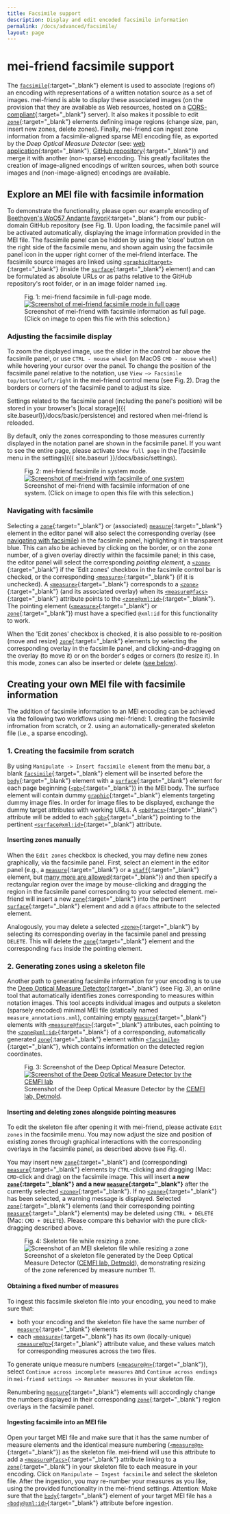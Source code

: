 ```yaml
---
title: Facsimile support
description: Display and edit encoded facsimile information
permalink: /docs/advanced/facsimile/
layout: page 
---
```

# mei-friend facsimile support

The [`facsimile`](https://music-encoding.org/guidelines/v4/elements/facsimile){:target="_blank"} element is used to associate (regions of) an encoding with  representations of a written notation source as a set of images. mei-friend is able to display these associated images (on the provision that they are available as Web resources, hosted on a [CORS-compliant](https://developer.mozilla.org/en-US/docs/Web/HTTP/CORS){:target="_blank"} server). It also makes it possible to edit [`zone`](https://music-encoding.org/guidelines/v4/elements/zone){:target="_blank"} elements defining image regions (change size, pan, insert new zones, delete zones). Finally, mei-friend can ingest zone information from a facsimile-aligned sparse MEI encoding file, as exported by the *Deep Optical Measure Detector* (see: [web application](https://measure-detector.edirom.de/){:target="_blank"}, [GitHub repository](https://github.com/OMR-Research/MeasureDetector){:target="_blank"}) and merge it with another (non-sparse) encoding. This greatly facilitates the creation of image-aligned encodings of written sources, when both source images and (non-image-aligned) encodings are available. 

## Explore an MEI file with facsimile information
To demonstrate the functionality, please open our example encoding of [Beethoven's WoO57 Andante favori](https://mei-friend.mdw.ac.at/?notationOrientation=top&notationProportion=.6&facsimileOrientation=left&facsimileProportion=.45&breaks=line&file=https://raw.githubusercontent.com/trompamusic-encodings/Beethoven_Op76_BreitkopfHaertel/master/Beethoven_Op76-Breitkopf-Haertel.mei){:target="_blank"} from our public-domain GitHub repository (see Fig.&thinsp;1). Upon loading, the facsimile panel will be activated automatically, displaying the image information provided in the MEI file. The facsimile panel can be hidden by using the 'close' button on the right side of the facsimile menu, and shown again using the facsimile panel icon in the upper right corner of the mei-friend interface. The facsimile source images are linked using [`<graphic@target>`](https://music-encoding.org/guidelines/v4/elements/graphic#attributes){:target="_blank"} (inside the [`surface`](https://music-encoding.org/guidelines/v4/elements/surface){:target="_blank"} element) and can be formulated as absolute URLs or as paths relative to the GitHub repository's root folder, or in an image folder named `img`.

<figure class="figure">
    <div class="figure-title">Fig.&thinsp;1: mei-friend facsimile in full-page mode.</div>
    <a href="https://mei-friend.mdw.ac.at/?notationOrientation=top&notationProportion=.6&facsimileOrientation=left&facsimileProportion=.45&breaks=encoded&file=https://raw.githubusercontent.com/trompamusic-encodings/Beethoven_Op76_BreitkopfHaertel/master/Beethoven_Op76-Breitkopf-Haertel.mei&select=mlzsrty" target="_blank">
        <img class="figure-img" src="{{ site.baseurl }}/assets/img/facsimile/facsimile-fullpage-screenshot.png" 
            alt="Screenshot of mei-friend facsimile mode in full page" />
    </a>
    <figcaption class="figure-caption">Screenshot of mei-friend with facsimile information as full page. (Click on image to open this file with this selection.)</figcaption>
</figure>

### Adjusting the facsimile display

To zoom the displayed image, use the slider in the control bar above the facsimile panel, or use `CTRL - mouse wheel` (on MacOS `CMD - mouse wheel`) while hovering your cursor over the panel. To change the position of the facsimile panel relative to the notation, use `View –> Facsimile top/bottom/left/right` in the mei-friend control menu (see Fig.&thinsp;2). Drag the borders or corners of the facsimile panel to adjust its size. 

Settings related to the facsimile panel (including the panel's position) will be stored in your browser's [local storage]({{ site.baseurl}}/docs/basic/persistence) and restored when mei-friend is reloaded. 

By default, only the zones corresponding to those measures currently displayed in the notation panel are shown in the facsimile panel. If you want to see the entire page, please activate `Show full page` in the [facsimile menu in the settings]({{ site.baseurl }}/docs/basic/settings).

<figure class="figure">
    <div class="figure-title">Fig.&thinsp;2: mei-friend facsimile in system mode.</div>
    <a href="https://mei-friend.mdw.ac.at/?notationOrientation=top&notationProportion=.6&facsimileOrientation=top&facsimileProportion=.45&breaks=line&file=https://raw.githubusercontent.com/trompamusic-encodings/Beethoven_Op76_BreitkopfHaertel/master/Beethoven_Op76-Breitkopf-Haertel.mei&select=m5ds0e" target="_blank">
        <img class="figure-img" src="{{ site.baseurl }}/assets/img/facsimile/facsimile-system-screenshot.png" 
            alt="Screenshot of mei-friend with facsimile of one system" />
    </a>
    <figcaption class="figure-caption">Screenshot of mei-friend with facsimile information of one system. (Click on image to open this file with this selection.)</figcaption>
</figure>


### Navigating with facsimile
Selecting a [`zone`](https://music-encoding.org/guidelines/v4/elements/zone){:target="_blank"} or (associated) [`measure`](https://music-encoding.org/guidelines/v4/elements/measure){:target="_blank"} element in the editor panel will also select the corresponding overlay (see [navigating with facsimile](#navigating-with-facsimile)) in the facsimile panel, highlighting it in transparent blue. This can also be achieved by clicking on the border, or on the zone number, of a given overlay directly within the facsimile panel; in this case, the editor panel will select the corresponding *pointing element*, a [`<zone>`](https://music-encoding.org/guidelines/v4/elements/zone){:target="_blank"} if the 'Edit zones' checkbox in the facsimile control bar is checked, or the corresponding [`<measure>`](https://music-encoding.org/guidelines/v4/elements/measure){:target="_blank"} (if it is unchecked). A [`<measure>`](https://music-encoding.org/guidelines/v4/elements/measure){:target="_blank"} corresponds to a [`<zone>`](https://music-encoding.org/guidelines/v4/elements/measure){:target="_blank"} (and its associated overlay) when its [`<measure@facs>`](https://music-encoding.org/guidelines/v4/elements/measure#attributes){:target="_blank"} attribute points to the [`<zone@xml:id>`](https://music-encoding.org/guidelines/v4/elements/zone#attributes){:target="_blank"}. The pointing element ([`<measure>`](https://music-encoding.org/guidelines/v4/elements/measure){:target="_blank"} or [`zone`](https://music-encoding.org/guidelines/v4/elements/zone){:target="_blank"}) must have a specified `@xml:id` for this functionality to work. 

When the 'Edit zones' checkbox is checked, it is also possible to re-position (move and resize) [`zone`](https://music-encoding.org/guidelines/v4/elements/measure){:target="_blank"} elements by selecting the corresponding overlay in the facsimile panel, and clicking-and-dragging on the overlay (to move it) or on the border's edges or corners (to resize it). In this mode, zones can also be inserted or delete ([see below](#inserting-and-deleting-zones-alongside-pointing-measures)).

## Creating your own MEI file with facsimile information

The addition of facsimile information to an MEI encoding can be achieved via the following two workflows using mei-friend: 1. creating the facsimile infromation from scratch, or 2. using an automatically-generated skeleton file (i.e., a sparse encoding).

### 1. Creating the facsimile from scratch

By using `Manipulate -> Insert facsimile element` from the menu bar, a blank [`facsimile`](https://music-encoding.org/guidelines/v4/elements/facsimile){:target="_blank"} element will be inserted before the [`body`](https://music-encoding.org/guidelines/v4/elements/body){:target="_blank"} element with a [`surface`](https://music-encoding.org/guidelines/v4/elements/surface){:target="_blank"} element for each page beginning ([`<pb>`](https://music-encoding.org/guidelines/v4/elements/pb){:target="_blank"}) in the MEI body. The surface element will contain dummy [`graphic`](https://music-encoding.org/guidelines/v4/elements/graphic){:target="_blank"} elements targeting dummy image files. In order for image files to be displayed, exchange the dummy target attributes with working URLs. A [`<pb@facs>`](https://music-encoding.org/guidelines/v4/elements/pb#attributes){:target="_blank"} attribute will be added to each [`<pb>`](https://music-encoding.org/guidelines/v4/elements/pb){:target="_blank"} pointing to the pertinent [`<surface@xml:id>`](https://music-encoding.org/guidelines/v4/elements/surface#attributes){:target="_blank"} attribute.

#### Inserting zones manually

When the `Edit zones` checkbox is checked, you may define new zones graphically, via the facsimile panel. First, select an element in the editor panel (e.g., a [`measure`](https://music-encoding.org/guidelines/v4/elements/measure){:target="_blank"} or a [`staff`](https://music-encoding.org/guidelines/v4/elements/staff){:target="_blank"} element, but [many more are allowed](https://music-encoding.org/guidelines/v4/attribute-classes/att.facsimile.html#availableAt){:target="_blank"}) and then specify a rectangular region over the image by mouse-clicking and dragging the region in the facsimile panel corresponding to your selected element. mei-friend will insert a new [`zone`](https://music-encoding.org/guidelines/v4/elements/zone){:target="_blank"} into the pertinent [`surface`](https://music-encoding.org/guidelines/v4/elements/surface){:target="_blank"} element and add a `@facs` attribute to the selected element.

Analogously, you may delete a selected [`<zone>`](https://music-encoding.org/guidelines/v4/elements/zone){:target="_blank"} by selecting its corresponding overlay in the facsimile panel and pressing `DELETE`. This will delete the [`zone`](https://music-encoding.org/guidelines/v4/elements/zone){:target="_blank"} element and the corresponding `facs` inside the pointing element. 

### 2. Generating zones using a skeleton file

Another path to generating facsimile information for your encoding is to use the [Deep Optical Measure Detector](https://measure-detector.edirom.de/){:target="_blank"} (see Fig.&thinsp;3), an online tool that automatically identifies zones corresponding to measures within notation images. This tool accepts individual images and outputs a skeleton (sparsely encoded) minimal MEI file (statically named `measure_annotations.xml`), containing empty [`measure`](https://music-encoding.org/guidelines/v4/elements/measure){:target="_blank"} elements with [`<measure@facs>`](https://music-encoding.org/guidelines/v4/elements/measure#attributes){:target="_blank"} attributes, each pointing to the [`<zone@xml:id>`](https://music-encoding.org/guidelines/v4/elements/zone#attributes){:target="_blank"} of a corresponding, automatically generated [`zone`](https://music-encoding.org/guidelines/v4/elements/zone){:target="_blank"} element within [`<facsimile>`](https://music-encoding.org/guidelines/v4/elements/facsimile){:target="_blank"}, which contains information on the detected region coordinates. 

<figure class="figure">
    <div class="figure-title">Fig.&thinsp;3: Screenshot of the Deep Optical Measure Detector.</div>
    <a href="https://measure-detector.edirom.de/" target="_blank">
       <img class="figure-img" src="{{ site.baseurl }}/assets/img/facsimile/DOMD-screenshot.png" 
        alt="Screenshot of the Deep Optical Measure Detector by the CEMFI lab" />
    </a>
    <figcaption class="figure-caption">Screenshot of the Deep Optical Measure Detector by the <a href="http://www.cemfi.de/" target="_blank">CEMFI lab, Detmold</a>. </figcaption>
</figure>


#### Inserting and deleting zones alongside pointing measures

To edit the skeleton file after opening it with mei-friend, please activate `Edit zones` in the facsimile menu. You may now adjust the size and position of existing zones through graphical interactions with the corresponding overlays in the facsimile panel, as described above (see Fig.&thinsp;4). 

You may insert new [`zone`](https://music-encoding.org/guidelines/v4/elements/zone){:target="_blank"} and (corresponding) [`measure`](https://music-encoding.org/guidelines/v4/elements/measure){:target="_blank"} elements by `CTRL`-clicking and dragging (Mac: `CMD`-click and drag) on the facsimile image. This will insert **a new [`zone`](https://music-encoding.org/guidelines/v4/elements/zone){:target="_blank"} and a new [`measure`](https://music-encoding.org/guidelines/v4/elements/measure){:target="_blank"}** after the currently selected [`<zone>`](https://music-encoding.org/guidelines/v4/elements/zone){:target="_blank"}. If no [`<zone>`](https://music-encoding.org/guidelines/v4/elements/zone){:target="_blank"} has been selected, a warning message is displayed. Selected [`zone`](https://music-encoding.org/guidelines/v4/elements/zone){:target="_blank"} elements (and their corresponding pointing [`measure`](https://music-encoding.org/guidelines/v4/elements/measure){:target="_blank"} elements) may be deleted using `CTRL + DELETE` (Mac: `CMD + DELETE`). Please compare this behavior with the pure click-dragging described above.

<figure class="figure">
    <div class="figure-title">Fig.&thinsp;4: Skeleton file while resizing a zone.</div>
    <img class="figure-img" src="{{ site.baseurl }}/assets/img/facsimile/facsimile-skeleton-file-edit.png" 
        alt="Screenshot of an MEI skeleton file while resizing a zone" />
    <figcaption class="figure-caption">Screenshot of a skeleton file generated by the Deep Optical Measure Detector (<a href="http://www.cemfi.de/" target="_blank">CEMFI lab, Detmold</a>), demonstrating resizing of the zone referenced by measure number 11. </figcaption>
</figure>

#### Obtaining a fixed number of measures

To ingest this facsimile skeleton file into your encoding, you need to make sure that: 
* both your encoding and the skeleton file have the same number of [`measure`](https://music-encoding.org/guidelines/v4/elements/measure){:target="_blank"} elements
* each [`<measure>`](https://music-encoding.org/guidelines/v4/elements/measure){:target="_blank"} has its own (locally-unique) [`<measure@n>`](https://music-encoding.org/guidelines/v4/elements/measure#attributes){:target="_blank"} attribute value, and these values match for corresponding measures across the two files. 

To generate unique measure numbers ([`<measure@n>`](https://music-encoding.org/guidelines/v4/elements/measure#attributes){:target="_blank"}), select `Continue across incomplete measures` and `Continue across endings` in `mei-friend settings –> Renumber measures` in your skeleton file. 

Renumbering [`measure`](https://music-encoding.org/guidelines/v4/elements/measure){:target="_blank"} elements will accordingly change the numbers displayed in their corresponding [`zone`](https://music-encoding.org/guidelines/v4/elements/zone){:target="_blank"} region overlays in the facsimile panel.

#### Ingesting facsimile into an MEI file

Open your target MEI file and make sure that it has the same number of measure elements and the identical measure numbering ([`<measure@n>`](https://music-encoding.org/guidelines/v4/elements/measure#attributes){:target="_blank"}) as the skeleton file. mei-friend will use this attribute to add a [`<measure@facs>`](https://music-encoding.org/guidelines/v4/elements/measure#attributes){:target="_blank"} attribute linking to a [`zone`](https://music-encoding.org/guidelines/v4/elements/zone){:target="_blank"} in your skeleton file to each measure in your encoding. Click on `Manipulate – Ingest facsimile` and select the skeleton file. After the ingestion, you may re-number your measures as you like, using the provided functionality in the mei-friend settings. Attention: Make sure that the [`body`](https://music-encoding.org/guidelines/v4/elements/body){:target="_blank"} element of your target MEI file has a [`<body@xml:id>`](https://music-encoding.org/guidelines/v4/elements/body#attributes){:target="_blank"} attribute before ingestion.